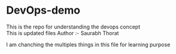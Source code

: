 # DevOps-demo
This is the repo for understanding the devops concept 
<br>
This is updated files 
Author :- Saurabh Thorat 
<br>

I am chanching the multiples things in this file for  learning purpose 
